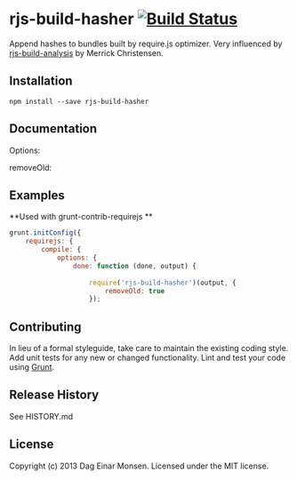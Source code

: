# rjs-build-hasher [![Build Status](https://secure.travis-ci.org/monsendag/rjs-build-hasher.png?branch=master)](http://travis-ci.org/monsendag/rjs-build-hasher)

Append hashes to bundles built by require.js optimizer. Very influenced by [rjs-build-analysis](https://github.com/iammerrick/rjs-build-analysis) by Merrick Christensen.

## Installation

	npm install --save rjs-build-hasher

## Documentation

Options: 

removeOld: 



## Examples

**Used with grunt-contrib-requirejs **

```javascript
grunt.initConfig({
	requirejs: {
		compile: {
			options: {		
				done: function (done, output) {
				
					require('rjs-build-hasher')(output, {
						removeOld: true
					});
```

## Contributing
In lieu of a formal styleguide, take care to maintain the existing coding style. Add unit tests for any new or changed functionality. Lint and test your code using [Grunt](http://gruntjs.com/).

## Release History
See HISTORY.md


## License
Copyright (c) 2013 Dag Einar Monsen. Licensed under the MIT license.
